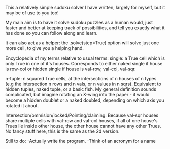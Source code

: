 This a relatively simple sudoku solver I have written, largely for myself, but it may be of use to you too!

My main aim is to have it solve sudoku puzzles as a human would, just faster and better at keeping track of possibilities, and tell you exactly what it has done so you can follow along and learn.

It can also act as a helper: the .solve(step=True) option will solve just one more cell, to give you a helping hand.

Encyclopedia of my terms relative to usual terms:
single: a True cell which is only True in one of it's houses. Corresponds to either naked single if house is row-col or hidden single if house is val-row, val-col, val-sqr.

n-tuple: n squared True cells, at the intersections of n houses of n types (e.g the intersection n rows and n vals, or n values in n sqrs). Equivalent to hidden tuples, naked tuple, or a basic fish. My general definition sounds complicated, but imagine rotating an X-wing into the paper - it would become a hidden doublet or a naked doubled, depending on which axis you rotated it about.

Intersection/ommision/locked/Pointing/claiming: Because val-sqr houses share multiple cells with val-row and val-col houses, if all of one house's Trues lie inside other house, the other house cannot have any other Trues. No fancy stuff here, this is the same as the 2d version.

Still to do:
-Actually write the program.
-Think of an acronym for a name